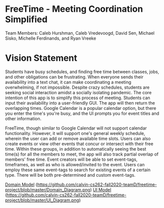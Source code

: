 # FreeTime - Meeting Coordination Simplified

Team Members: Caleb Hurshman, Caleb Vredevoogd, David Sen,
Michael Sisko, Michelle Ferdinands, and Ryan Vreeke

# Vision Statement

Students have busy schedules, and finding free time between classes, jobs, and other obligations can be frustrating. When everyone sends their availability into a text chat, it can make coordinating a meeting overwhelming, if not impossible. Despite crazy schedules, students are seeking social interaction amidst a socially isolating pandemic. The core intention of this app is to simplify this process of meeting. Students can input their availability into a user-friendly GUI. The app will then return the overlapping times. Google Calendar is a popular calendar option, but there you enter the time's you're busy, and the UI prompts you for event titles and other information.

FreeTime, though similar to Google Calendar will not support calendar functionality. However, it will support one's general weekly schedule, wherein the user can add or remove available time slots. Users can also create events or view other events that concur or intersect with their free time. Within these groups, in addition to automatically seeing the best time(s) for all the members to meet, the app will also track partial overlap of members' free time. Event creators will be able to set event-tags, timeframes, as well as who is allowed/invited to the event. Users can employ these same event-tags to search for existing events of a certain type. There will be both pre-determined and custom event-tags.

[Domain Model](https://github.com/calvin-cs262-fall2020-teamD/freetime-project/blob/master/Domain_Diagram.png) (https://github.com/calvin-cs262-fall2020-teamD/freetime-project/blob/master/Domain_Diagram.png)
[UI Model](https://github.com/calvin-cs262-fall2020-teamD/freetime-project/blob/master/UI_Diagram.png) (https://github.com/calvin-cs262-fall2020-teamD/freetime-project/blob/master/UI_Diagram.png)

